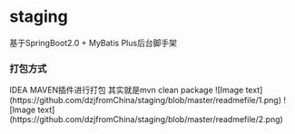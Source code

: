 # staging

基于SpringBoot2.0 + MyBatis Plus后台脚手架 

<h3>打包方式</h3>
IDEA MAVEN插件进行打包  
其实就是mvn clean package  
![Image text](https://github.com/dzjfromChina/staging/blob/master/readmefile/1.png)
![Image text](https://github.com/dzjfromChina/staging/blob/master/readmefile/2.png)
